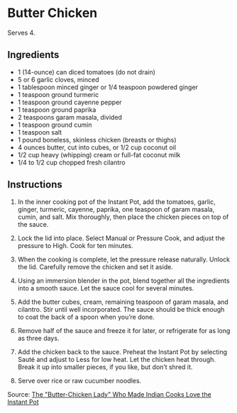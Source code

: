 # Butter Chicken

Serves 4.

## Ingredients

* 1 (14-ounce) can diced tomatoes (do not drain)
* 5 or 6 garlic cloves, minced
* 1 tablespoon minced ginger or 1/4 teaspoon powdered ginger
* 1 teaspoon ground turmeric
* 1 teaspoon ground cayenne pepper
* 1 teaspoon ground paprika
* 2 teaspoons garam masala, divided
* 1 teaspoon ground cumin
* 1 teaspoon salt
* 1 pound boneless, skinless chicken (breasts or thighs)
* 4 ounces butter, cut into cubes, or 1/2 cup coconut oil
* 1/2 cup heavy (whipping) cream or full-fat coconut milk
* 1/4 to 1/2 cup chopped fresh cilantro


## Instructions

1. In the inner cooking pot of the Instant Pot, add the tomatoes, garlic, ginger, turmeric, cayenne, paprika, one teaspoon of garam masala, cumin, and salt. Mix thoroughly, then place the chicken pieces on top of the sauce.

2. Lock the lid into place. Select Manual or Pressure Cook, and adjust the pressure to High. Cook for ten minutes.

3. When the cooking is complete, let the pressure release naturally. Unlock the lid. Carefully remove the chicken and set it aside.

4. Using an immersion blender in the pot, blend together all the ingredients into a smooth sauce. Let the sauce cool for several minutes.

5. Add the butter cubes, cream, remaining teaspoon of garam masala, and cilantro. Stir until well incorporated. The sauce should be thick enough to coat the back of a spoon when you’re done.

6. Remove half of the sauce and freeze it for later, or refrigerate for as long as three days.

7. Add the chicken back to the sauce. Preheat the Instant Pot by selecting Sauté and adjust to Less for low heat. Let the chicken heat through. Break it up into smaller pieces, if you like, but don’t shred it.

8. Serve over rice or raw cucumber noodles.

Source: [The "Butter-Chicken Lady" Who Made Indian Cooks Love the Instant Pot](https://www.newyorker.com/culture/annals-of-gastronomy/the-butter-chicken-lady-who-made-indian-cooks-love-the-instant-pot ) 
